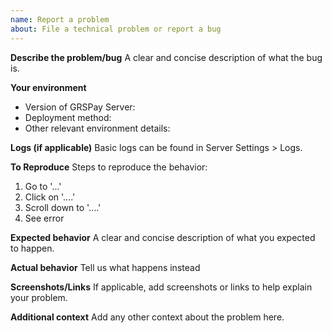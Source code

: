 ```yaml
---
name: Report a problem
about: File a technical problem or report a bug
---
```


**Describe the problem/bug**
A clear and concise description of what the bug is.

**Your environment**
* Version of GRSPay Server:
* Deployment method:
* Other relevant environment details:

**Logs (if applicable)**
Basic logs can be found in Server Settings > Logs.

**To Reproduce**
Steps to reproduce the behavior:
1. Go to '...'
2. Click on '....'
3. Scroll down to '....'
4. See error

**Expected behavior**
A clear and concise description of what you expected to happen.

**Actual behavior**
Tell us what happens instead

**Screenshots/Links**
If applicable, add screenshots or links to help explain your problem.

**Additional context**
Add any other context about the problem here.
